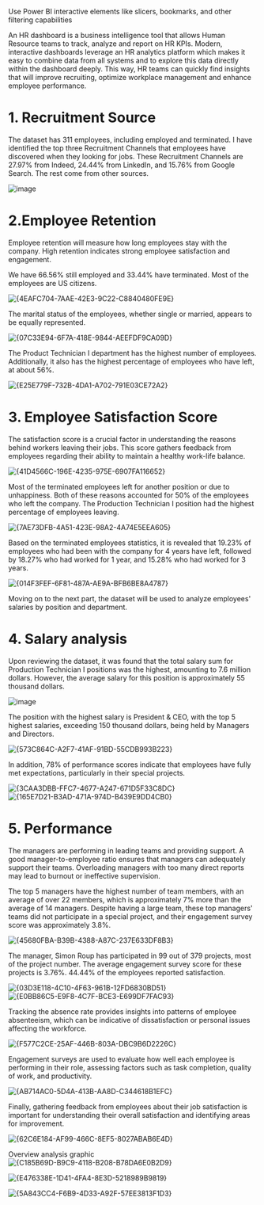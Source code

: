Use Power BI interactive elements like slicers, bookmarks, and other filtering capabilities

An HR dashboard is a business intelligence tool that allows Human Resource teams to track, analyze and report on HR KPIs. Modern, interactive dashboards leverage an HR analytics platform which makes it easy to combine data from all systems and to explore this data directly within the dashboard deeply. This way, HR teams can quickly find insights that will improve recruiting, optimize workplace management and enhance employee performance.


# 1. Recruitment Source
The dataset has 311 employees, including employed and terminated. I have identified the top three Recruitment Channels that employees have discovered when they looking for jobs. These  Recruitment Channels are 27.97% from Indeed, 24.44% from LinkedIn, and 15.76% from Google Search. The rest come from other sources.

![image](https://github.com/user-attachments/assets/41b01d92-8846-4fa8-8cb5-c47c1d6554c8)


# 2.Employee Retention
Employee retention will measure how long employees stay with the company. High retention indicates strong employee satisfaction and engagement.

We have 66.56% still employed and 33.44% have terminated. Most of the employees are US citizens.

![{4EAFC704-7AAE-42E3-9C22-C8840480FE9E}](https://github.com/user-attachments/assets/f3e404aa-fda6-44bd-bfa7-9b00684144a0)

The marital status of the employees, whether single or married, appears to be equally represented.

![{07C33E94-6F7A-418E-9844-AEEFDF9CA09D}](https://github.com/user-attachments/assets/0c222978-06cf-4460-b6ce-bbb51b6fed30)

The Product Technician I department has the highest number of employees. Additionally, it also has the highest percentage of employees who have left, at about 56%.

![{E25E779F-732B-4DA1-A702-791E03CE72A2}](https://github.com/user-attachments/assets/725a3bf1-5afc-4932-b166-b86c41ffae18)

# 3. Employee Satisfaction Score
The satisfaction score is a crucial factor in understanding the reasons behind workers leaving their jobs. This score gathers feedback from employees regarding their ability to maintain a healthy work-life balance.

![{41D4566C-196E-4235-975E-6907FA116652}](https://github.com/user-attachments/assets/8167a47a-af91-468f-b673-9ea20574b0f9)

Most of the terminated employees left for another position or due to unhappiness. Both of these reasons accounted for 50% of the employees who left the company. The Production Technician I position had the highest percentage of employees leaving.

![{7AE73DFB-4A51-423E-98A2-4A74E5EEA605}](https://github.com/user-attachments/assets/6d90904a-52cd-4650-bee2-064db3ac2f0a)

Based on the terminated employees statistics, it is revealed that 19.23% of employees who had been with the company for 4 years have left, followed by 18.27% who had worked for 1 year, and 15.28% who had worked for 3 years.

![{014F3FEF-6F81-487A-AE9A-BFB6BE8A4787}](https://github.com/user-attachments/assets/1d1f5764-da6d-4f85-b75c-949e2e579106)

Moving on to the next part, the dataset will be used to analyze employees' salaries by position and department.

# 4. Salary analysis
Upon reviewing the dataset, it was found that the total salary sum for Production Technician I positions was the highest, amounting to 7.6 million dollars. However, the average salary for this position is approximately 55 thousand dollars. 

![image](https://github.com/user-attachments/assets/aed2445b-d49b-401d-b0f9-3b020aef7c01)

The position with the highest salary is President & CEO, with the top 5 highest salaries, exceeding 150 thousand dollars, being held by Managers and Directors.

![{573C864C-A2F7-41AF-91BD-55CDB993B223}](https://github.com/user-attachments/assets/d649ee37-d5f9-4035-82e4-a4fd97c2b6af)

In addition, 78% of performance scores indicate that employees have fully met expectations, particularly in their special projects.

![{3CAA3DBB-FFC7-4677-A247-671D5F33C8DC}](https://github.com/user-attachments/assets/44ed9b9d-6f7f-4d68-87c9-ba8d6a71faf3) 
![{165E7D21-B3AD-471A-974D-B439E9DD4CB0}](https://github.com/user-attachments/assets/aef7bfc4-351e-4137-89a5-ed72bdb5ecfb)


# 5. Performance
The managers are performing in leading teams and providing support. A good manager-to-employee ratio ensures that managers can adequately support their teams. Overloading managers with too many direct reports may lead to burnout or ineffective supervision.

The top 5 managers have the highest number of team members, with an average of over 22 members, which is approximately 7% more than the average of 14 managers. Despite having a large team, these top managers' teams did not participate in a special project, and their engagement survey score was approximately 3.8%. 

![{45680FBA-B39B-4388-A87C-237E633DF8B3}](https://github.com/user-attachments/assets/61307942-c24f-42ff-bdd3-dbdfe934e43a)

The manager, Simon Roup has participated in 99 out of 379 projects, most of the project number. The average engagement survey score for these projects is 3.76%. 44.44% of the employees reported satisfaction.

![{03D3E118-4C10-4F63-961B-12FD6830BD51}](https://github.com/user-attachments/assets/445bfe1a-d2ed-450f-b96d-052338fb348f) ![{E0BB86C5-E9F8-4C7F-BCE3-E699DF7FAC93}](https://github.com/user-attachments/assets/5df2a3d0-f6c9-4036-a0e1-153b5229e068)

Tracking the absence rate provides insights into patterns of employee absenteeism, which can be indicative of dissatisfaction or personal issues affecting the workforce.

![{F577C2CE-25AF-446B-803A-DBC9B6D2226C}](https://github.com/user-attachments/assets/d663d08a-2469-4bb6-b1e3-3fb54da979ee)

Engagement surveys are used to evaluate how well each employee is performing in their role, assessing factors such as task completion, quality of work, and productivity. 

![{AB714AC0-5D4A-413B-AA8D-C344618B1EFC}](https://github.com/user-attachments/assets/c142ab9b-1fd7-46a0-bf37-47578053e3c1)

Finally, gathering feedback from employees about their job satisfaction is important for understanding their overall satisfaction and identifying areas for improvement.

![{62C6E184-AF99-466C-8EF5-8027ABAB6E4D}](https://github.com/user-attachments/assets/9e49e1a3-ea5f-42c1-b1e3-bbd0d7e4238e)

Overview analysis graphic
![{C185B69D-B9C9-4118-B208-B78DA6E0B2D9}](https://github.com/user-attachments/assets/e92fa3f6-92fd-42f3-a7da-4167b51e9349)

![{E476338E-1D41-4FA4-8E3D-5218989B9819}](https://github.com/user-attachments/assets/9c8386a0-2ecc-4284-aef5-ebfbd0685660)

![{5A843CC4-F6B9-4D33-A92F-57EE3813F1D3}](https://github.com/user-attachments/assets/bfd8b939-6ce9-40a0-8461-d42e295e37ca)

